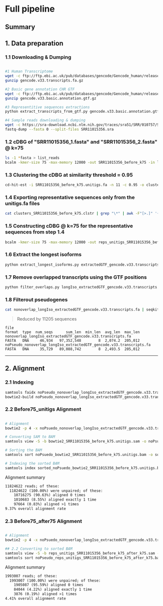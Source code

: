 # Full pipeline

## Summary

## **1. Data preparation**

### 1.1 Downloading & Dumping

```bash

#1 Human Transcriptome
wget -c ftp://ftp.ebi.ac.uk/pub/databases/gencode/Gencode_human/release_33/gencode.v33.transcripts.fa.gz
gunzip gencode.v33.transcripts.fa.gz

#2 Basic gene annotation CHR GTF
wget -c ftp://ftp.ebi.ac.uk/pub/databases/gencode/Gencode_human/release_33/gencode.v33.basic.annotation.gtf.gz
gunzip gencode.v33.basic.annotation.gtf.gz

#3 Representitive sequences extractions
python extract_transcripts_from_gtf.py gencode.v33.basic.annotation.gtf gencode.v33.transcripts.fa

#4 Sample reads downloading & dumping
wget -c https://sra-download.ncbi.nlm.nih.gov/traces/sra51/SRR/010757/SRR11015356 -O SRR11015356.sra
fastq-dump --fasta 0 --split-files SRR11015356.sra

```

### 1.2 cDBG of "SRR11015356_1.fasta" and "SRR11015356_2.fasta" @ k=75

```bash
ls -1 *fasta > list_reads
bcalm -kmer-size 75 -max-memory 12000 -out SRR11015356_before_k75 -in list_reads
```

### 1.3 Clustering the cDBG at similarity threshold = 0.95

```bash
cd-hit-est -i SRR11015356_before_k75.unitigs.fa -n 11 -c 0.95 -o clusters_SRR11015356_before_k75 -d 0 -T 0 -M 12000
```

### 1.4 Exporting representative sequences only from the unitigs.fa files

```bash
cat clusters_SRR11015356_before_k75.clstr | grep "\*" | awk -F"[>.]" '{print ">"$2}' | grep -Fwf - -A1 <(seqkit seq -w 0 SRR11015356_before_k75.unitigs.fa) | grep -v "^\-\-" > reps_unitigs_SRR11015356_before_k75.fa
```

### 1.5 Constructing cDBG @ k=75 for the representative sequences from step 1.4

```bash
bcalm -kmer-size 75 -max-memory 12000 -out reps_unitigs_SRR11015356_before_k75_after_k75.fa -in reps_unitigs_SRR11015356_before_k75.fa  -abundance-min 1
```

### 1.6 Extract the longest isoforms

```bash
python extract_longest_isoforms.py extractedGTF_gencode.v33.transcripts.fa
```

### 1.7 Remove overlapped transcripts using the GTF positions

```bash
python filter_overlaps.py longIso_extractedGTF_gencode.v33.transcripts.fa gencode.v33.basic.annotation.gtf
```

### 1.8 Filterout pseudogenes

```bash
cat nonoverlap_longIso_extractedGTF_gencode.v33.transcripts.fa | seqkit grep -w 0 -v -n -r -p pseudogene > noPseudo_nonoverlap_longIso_extractedGTF_gencode.v33.transcripts.fa
```

> Reduced by 11205 sequences

```tsv
file                                                                 format  type  num_seqs      sum_len  min_len  avg_len  max_len
nonoverlap_longIso_extractedGTF_gencode.v33.transcripts.fa           FASTA   DNA     46,934   97,352,548        8  2,074.2  205,012
noPseudo_nonoverlap_longIso_extractedGTF_gencode.v33.transcripts.fa  FASTA   DNA     35,729   89,088,742        8  2,493.5  205,012
```


---

## 2. Alignment

### 2.1 Indexing

```bash
samtools faidx noPseudo_nonoverlap_longIso_extractedGTF_gencode.v33.transcripts.fa
bowtie2-build noPseudo_nonoverlap_longIso_extractedGTF_gencode.v33.transcripts.fa noPsuedo_nonoverlap_longIso_extractedGTF_gencode.v33.transcripts
```

### 2.2 Before75_unitigs Alignment

```bash

# Alignment
bowtie2 -p 4 -x noPsuedo_nonoverlap_longIso_extractedGTF_gencode.v33.transcripts -f SRR11015356_before_k75.unitigs.fa -S bowtie2_SRR11015356_before_k75.unitigs.sam

# Converting SAM to BAM
samtools view -S -b bowtie2_SRR11015356_before_k75.unitigs.sam -o noPsuedo_bowtie2_SRR11015356_before_k75.unitigs.bam

# Sorting the BAM
samtools sort noPsuedo_bowtie2_SRR11015356_before_k75.unitigs.bam -o sorted_noPsuedo_bowtie2_SRR11015356_before_k75.unitigs.bam

# Indexing the sorted BAM
samtools index sorted_noPsuedo_bowtie2_SRR11015356_before_k75.unitigs.bam

```

Alignment summary

```txt
11824622 reads; of these:
  11824622 (100.00%) were unpaired; of these:
    10716275 (90.63%) aligned 0 times
    1010683 (8.55%) aligned exactly 1 time
    97664 (0.83%) aligned >1 times
9.37% overall alignment rate
```

### 2.3 Before75_after75 Alignment

```bash

# Alignment
bowtie2 -p 4 -x noPsuedo_nonoverlap_longIso_extractedGTF_gencode.v33.transcripts -f reps_unitigs_SRR11015356_before_k75_after_k75.fa.unitigs.fa -S reps_unitigs_SRR11015356_before_k75_after_k75.sam

## 2.2 Converting to sorted BAM
samtools view -S -b reps_unitigs_SRR11015356_before_k75_after_k75.sam -o noPseudo_reps_unitigs_SRR11015356_before_k75_after_k75.bam
samtools sort noPseudo_reps_unitigs_SRR11015356_before_k75_after_k75.bam -o sorted_noPseudo_reps_unitigs_SRR11015356_before_k75_after_k75.bam

```

Alignment summary

```txt
1993007 reads; of these:
  1993007 (100.00%) were unpaired; of these:
    1905087 (95.59%) aligned 0 times
    84044 (4.22%) aligned exactly 1 time
    3876 (0.19%) aligned >1 times
4.41% overall alignment rate
```
